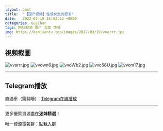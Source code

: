 ```yaml
---
layout: post
title:  "【国产视频】性感女友的报复"
date:   2022-03-19 16:02:22 +0800
categories: GuoChan
tags: 网红视频 国产 女友 性感
img: https://kanjiantu.top/images/2022/03/19/vvorrr.jpg
---
```



## 視頻截圖

![vvorrr.jpg](https://kanjiantu.top/images/2022/03/19/vvorrr.jpg)
![vvown6.jpg](https://kanjiantu.top/images/2022/03/19/vvown6.jpg)
![vvoWb2.jpg](https://kanjiantu.top/images/2022/03/19/vvoWb2.jpg)
![vvo58U.jpg](https://kanjiantu.top/images/2022/03/19/vvo58U.jpg)
![vvom17.jpg](https://kanjiantu.top/images/2022/03/19/vvom17.jpg)

* * *
## Telegram播放

直通車（需翻墻）：[Telegram在線播放](https://t.me/mimeijingxuan/222)

* * *
更多優質資源盡在**迷妹精選**！

唯一資源電報群：[點我入群](https://t.me/mimeijingxuan)


